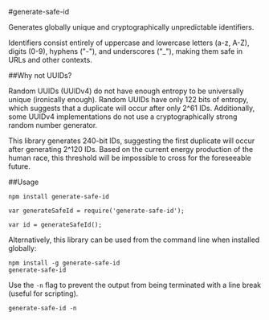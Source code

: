 #generate-safe-id

Generates globally unique and cryptographically unpredictable identifiers.

Identifiers consist entirely of uppercase and lowercase letters (a-z, A-Z),
digits (0-9), hyphens ("-"), and underscores ("_"), making them safe in URLs
and other contexts.

##Why not UUIDs?

Random UUIDs (UUIDv4) do not have enough entropy to be universally unique
(ironically enough). Random UUIDs have only 122 bits of entropy, which suggests
that a duplicate will occur after only 2^61 IDs.  Additionally, some UUIDv4
implementations do not use a cryptographically strong random number generator.

This library generates 240-bit IDs, suggesting the first duplicate will occur
after generating 2^120 IDs. Based on the current energy production of the human
race, this threshold will be impossible to cross for the foreseeable future.

##Usage

```
npm install generate-safe-id
```

```
var generateSafeId = require('generate-safe-id');

var id = generateSafeId();
```

Alternatively, this library can be used from the command line when installed
globally:

```
npm install -g generate-safe-id
generate-safe-id
```

Use the `-n` flag to prevent the output from being terminated with a line break
(useful for scripting).

```
generate-safe-id -n
```
